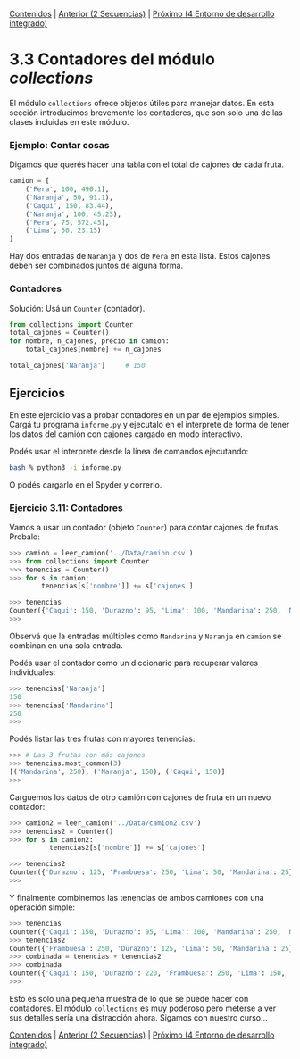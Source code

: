 [Contenidos](../Contenidos.md) \| [Anterior (2 Secuencias)](02_Secuencias.md) \| [Próximo (4 Entorno de desarrollo integrado)](04_IDE.md)

# 3.3 Contadores del módulo _collections_

El módulo `collections` ofrece objetos útiles para manejar datos. En esta sección introducimos brevemente los contadores, que son solo una de las clases incluidas en este módulo.

### Ejemplo: Contar cosas

Digamos que querés hacer una tabla con el total de cajones de cada fruta.

```python
camion = [
    ('Pera', 100, 490.1),
    ('Naranja', 50, 91.1),
    ('Caqui', 150, 83.44),
    ('Naranja', 100, 45.23),
    ('Pera', 75, 572.45),
    ('Lima', 50, 23.15)
]
```

Hay dos entradas de `Naranja` y dos de `Pera` en esta lista. Estos cajones deben ser combinados juntos de alguna forma.

### Contadores

Solución: Usá un  `Counter` (contador).

```python
from collections import Counter
total_cajones = Counter()
for nombre, n_cajones, precio in camion:
    total_cajones[nombre] += n_cajones

total_cajones['Naranja']     # 150
```

## Ejercicios

En este ejercicio vas a probar contadores en un par de ejemplos simples. Cargá tu programa `informe.py` y ejecutalo en el interprete de forma de tener los datos del camión con cajones cargado en modo interactivo.

Podés usar el interprete desde la línea de comandos ejecutando:
```bash
bash % python3 -i informe.py
```
O podés cargarlo en el Spyder y correrlo.


### Ejercicio 3.11: Contadores
Vamos a usar un contador (objeto `Counter`) para contar cajones de frutas. Probalo:

```python
>>> camion = leer_camion('../Data/camion.csv')
>>> from collections import Counter
>>> tenencias = Counter()
>>> for s in camion:
        tenencias[s['nombre']] += s['cajones']

>>> tenencias
Counter({'Caqui': 150, 'Durazno': 95, 'Lima': 100, 'Mandarina': 250, 'Naranja': 150})
>>>
```

Observá que la entradas múltiples como `Mandarina`  y `Naranja` en `camion` se combinan en una sola entrada.

Podés usar el contador como un diccionario para recuperar valores individuales:

```python
>>> tenencias['Naranja']
150
>>> tenencias['Mandarina']
250
>>>
```

Podés listar las tres frutas con mayores tenencias:

```python
>>> # Las 3 frutas con más cajones
>>> tenencias.most_common(3)
[('Mandarina', 250), ('Naranja', 150), ('Caqui', 150)]
>>>
```

Carguemos los datos de otro camión con cajones de fruta en un nuevo contador:

```python
>>> camion2 = leer_camion('../Data/camion2.csv')
>>> tenencias2 = Counter()
>>> for s in camion2:
          tenencias2[s['nombre']] += s['cajones']

>>> tenencias2
Counter({'Durazno': 125, 'Frambuesa': 250, 'Lima': 50, 'Mandarina': 25})
>>>
```

Y finalmente combinemos las tenencias de ambos camiones con una operación simple:

```python
>>> tenencias
Counter({'Caqui': 150, 'Durazno': 95, 'Lima': 100, 'Mandarina': 250, 'Naranja': 150})
>>> tenencias2
Counter({'Frambuesa': 250, 'Durazno': 125, 'Lima': 50, 'Mandarina': 25})
>>> combinada = tenencias + tenencias2
>>> combinada
Counter({'Caqui': 150, 'Durazno': 220, 'Frambuesa': 250, 'Lima': 150, 'Mandarina': 275, 'Naranja': 150})
>>>
```

Esto es solo una pequeña muestra de lo que se puede hacer con contadores. El módulo  `collections` es muy poderoso pero meterse a ver sus detalles sería una distracción ahora. Sigamos con nuestro curso...






[Contenidos](../Contenidos.md) \| [Anterior (2 Secuencias)](02_Secuencias.md) \| [Próximo (4 Entorno de desarrollo integrado)](04_IDE.md)

